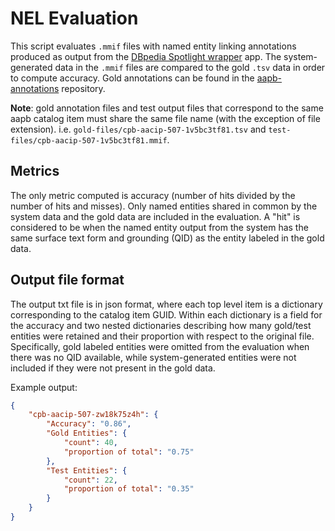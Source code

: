 # NEL Evaluation

This script evaluates `.mmif` files with named entity linking annotations produced as output
from the [DBpedia Spotlight wrapper](https://github.com/clamsproject/app-dbpedia-spotlight-wrapper) app.
The system-generated data in the `.mmif` files are compared to the gold `.tsv` data in order to compute accuracy.
Gold annotations can be found in the [aapb-annotations](https://github.com/clamsproject/aapb-annotations) repository.

__Note__: gold annotation files and test output files that correspond
to the same aapb catalog item must share the same file name (with the exception of file extension).
i.e. `gold-files/cpb-aacip-507-1v5bc3tf81.tsv` and `test-files/cpb-aacip-507-1v5bc3tf81.mmif`.

## Metrics

The only metric computed is accuracy (number of hits divided by the number of hits and misses). Only named entities
shared in common by the system data and the gold data are included in the evaluation.
A "hit" is considered to be when the named entity output from the system has the same surface text form and 
grounding (QID) as the entity labeled in the gold data.

## Output file format

The output txt file is in json format, where each top level item is a dictionary corresponding
to the catalog item GUID. Within each dictionary is a field for the accuracy and two nested dictionaries
describing how many gold/test entities were retained and their proportion with respect to the original file.
Specifically, gold labeled entities were omitted from the evaluation when there was no QID available, while
system-generated entities were not included if they were not present in the gold data.

Example output:

```json
{
    "cpb-aacip-507-zw18k75z4h": {
        "Accuracy": "0.86",
        "Gold Entities": {
            "count": 40,
            "proportion of total": "0.75"
        },
        "Test Entities": {
            "count": 22,
            "proportion of total": "0.35"
        }
    }
}
```